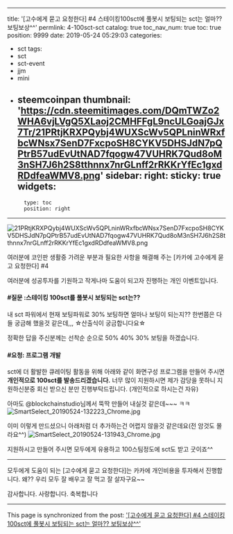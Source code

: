 
---
title: '[고수에게 묻고 요청한다] #4 스테이킹100sct에  풀봇시 보팅되는 sct는 얼마?? 보팅보상^^'
permlink: 4-100sct-sct
catalog: true
toc_nav_num: true
toc: true
position: 9999
date: 2019-05-24 05:29:03
categories:
- sct
tags:
- sct
- sct-event
- jjm
- mini
- steemcoinpan
thumbnail: 'https://cdn.steemitimages.com/DQmTWZo2WHA6vjLVgQ5XLaoj2CMHFFgL9ncULGoajGJx7Tr/21PRtjKRXPQybj4WUXScWv5QPLninWRxfbcWNsx7SenD7FxcpoSH8CYKV5DHSJdN7pQPtrB57udEvUtNAD7fqogw47VUHRK7Qud8oM3nSH7J6h2S8tthnnx7nrGLnff2rRKKrYfEc1gxdRDdfeaWMV8.png'
sidebar:
    right:
        sticky: true
widgets:
    -
        type: toc
        position: right
---


![21PRtjKRXPQybj4WUXScWv5QPLninWRxfbcWNsx7SenD7FxcpoSH8CYKV5DHSJdN7pQPtrB57udEvUtNAD7fqogw47VUHRK7Qud8oM3nSH7J6h2S8tthnnx7nrGLnff2rRKKrYfEc1gxdRDdfeaWMV8.png](https://cdn.steemitimages.com/DQmTWZo2WHA6vjLVgQ5XLaoj2CMHFFgL9ncULGoajGJx7Tr/21PRtjKRXPQybj4WUXScWv5QPLninWRxfbcWNsx7SenD7FxcpoSH8CYKV5DHSJdN7pQPtrB57udEvUtNAD7fqogw47VUHRK7Qud8oM3nSH7J6h2S8tthnnx7nrGLnff2rRKKrYfEc1gxdRDdfeaWMV8.png)

여러분에 코인판 생활중 가려운 부분과 필요한 사항을
해결해 주는 [카카에 고수에게  묻고 요청한다]  #4


여러분에 성공투자를 기원하고 작게나마 도움이 되고자
진행하는 개인 이벤트입니다.


#### #질문 :스테이킹 100sct를 풀봇시 보팅되는 sct는??
내 sct 파워에서  현재 보팅파워로 30% 보팅하면 얼마나
보팅이 되는지??  한번쯤은 다들 궁금해 했을것 같은데,,,
☆산출식이 궁금합니다요☆


정확한 답을 주신분께는 선착순 순으로 50% 40% 30%
보팅을 하겠습니다.


#### #요청: 프로그램 개발
sct에 더 활발한 큐레이팅 활동을 위해
아래와 같이 화면구성 프로그램을 만들어 주시면
**개인적으로 100sct를 발송드리겠습니다.**
너무 많이 지원하시면 제가 감당을 못하니
지원하신분중 회신 받으신 분만 진행부탁드립니다.
(개인적으로 하시는건 자유)


아마도 @blockchainstudio님께서 뚝딱 만들어
내실것 같은데~~~ ㅋㅋ
![SmartSelect_20190524-132223_Chrome.jpg](https://cdn.steemitimages.com/DQmZRK3akzgFSb6xzw26HHdym9Mkts1V4fP2dDy61ETuuEW/SmartSelect_20190524-132223_Chrome.jpg)

이미 이렇게 만드셨으니 아래처럼  더 추가하는건
어렵지 않을것 같은데요(전 암것도 몰라요^^)
![SmartSelect_20190524-131943_Chrome.jpg](https://cdn.steemitimages.com/DQmYRwLH5QwpV5RjfgVGcbUcnrXrqbyMt8oPE63QdZ7jcc4/SmartSelect_20190524-131943_Chrome.jpg)

지원하시고 만들어 주시면 모두에게 유용하고
100스팀정도에 sct도 받고 굿이죠^^

---
모두에게 도움이 되는 [고수에게 묻고 요청한다]는
카카에 개인비용을 투자해서 진행합니다.
왜??  우리 모두 잘 배우고 잘 먹고 잘 살자구요~~

감사합니다. 사랑합니다. 축복합니다

- - -

This page is synchronized from the post: ['[고수에게 묻고 요청한다] #4 스테이킹100sct에  풀봇시 보팅되는 sct는 얼마?? 보팅보상^^'](https://steemit.com/@kibumh/4-100sct-sct)
